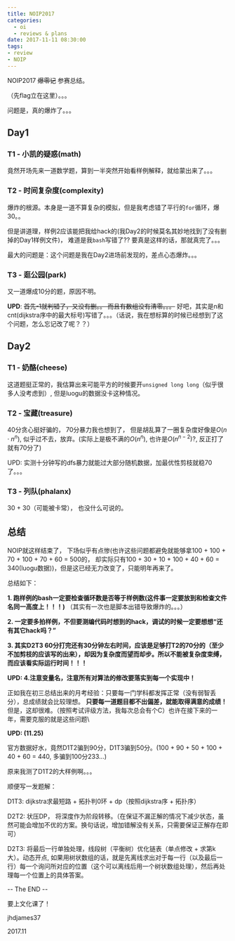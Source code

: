 ```yaml
---
title: NOIP2017
categories:
  - oi
  - reviews & plans
date: 2017-11-11 08:30:00
tags:
- review
- NOIP
---
```



NOIP2017 ~~爆零记~~ 参赛总结。

（先flag立在这里）。。。

<!-- more -->

问题是，真的爆炸了。。。

## Day1

### T1 - 小凯的疑惑(math)

竟然开场先来一道数学题，算到一半突然开始看样例解释，就给蒙出来了。。。

### T2 - 时间复杂度(complexity)

爆炸的根源。本身是一道不算复杂的模拟，但是我考虑错了平行的`for`循环，爆30。。

但是讲道理，样例2应该能把我给hack的(我Day2的时候莫名其妙地找到了没有删掉的Day1样例文件)， 难道是我`bash`写错了?? 要真是这样的话，那就真完了。。。

最大的问题是：这个问题是我在Day2进场前发现的，差点心态爆炸。。。


### T3 - 逛公园(park)

又一道爆成10分的题，原因不明。

**UPD**: ~~首先-1就判错了，又没有删。。 而且有数组没有清零。。。~~ 好吧，其实是n和cnt(dijkstra序中的最大标号)写错了。。。（话说，我在想标算的时候已经想到了这个问题，怎么忘记改了呢？？）

## Day2

### T1 - 奶酪(cheese)

这道题挺正常的，我估算出来可能平方的时候要开`unsigned long long`（似乎很多人没考虑到）, 但是luogu的数据没卡这种情况。

### T2 - 宝藏(treasure)

40分贪心挺好骗的， 70分暴力我也想到了， 但是胡乱算了一圈复杂度好像是$O(n \cdot n ^ n)$, 似乎过不去，放弃。(实际上是极不满的$O(n ^ n)$, 也许是$O(n ^ {n - 2})$?, 反正打了就有70分了)

UPD: 实测十分钟写的dfs暴力就能过大部分随机数据，加最优性剪枝就稳70了。。。

### T3 - 列队(phalanx)

30 + 30（可能被卡常）， 也没什么可说的。

## 总结

NOIP就这样结束了， 下场似乎有点惨(也许这些问题都避免就能够拿100 + 100 + 70 + 100 + 70 + 60 = 500的， 却实际只有100 + 30 + 10 + 100 + 40 + 60 = 340(luogu数据))，但是这已经无力改变了，只能明年再来了。

总结如下：

**1. 跑样例的bash一定要检查循环数是否等于样例数(这件事一定要放到和检查文件名同一高度上！！！)** （其实有一次也是脚本出错导致爆炸的。。。）

**2. 一定要多拍样例，不但要测编代码时想到的hack，调试的时候一定要想想“还有其它hack吗？”**

**3. 其实D2T3 60分打完还有30分钟左右时间，应该是足够打T2的70分的（至少不加剪枝的应该写的出来），却因为复杂度而望而却步。所以不能被复杂度束缚，而应该看实际运行时间！！！**

**UPD: 4.注意变量名，注意所有对算法的修改要落实到每一个实现中！**

正如我在初三总结出来的月考经验：只要每一门学科都发挥正常（没有弱智丢分），总成绩就会比较理想。
**只要每一道题目都不出偏差，就能取得满意的成绩！**
但是，这却很难。（按照考试评级方法，我每次总会有个C）也许在接下来的一年，需要克服的就是这些问题\

**UPD: (11.25)**

官方数据好水，竟然D1T2骗到90分，D1T3骗到50分。(100 + 90 + 50 + 100 + 40 + 60 = 440, 多骗到100分233...)

原来我测了D1T2的大样例啊。。。

顺便写一发题解：

D1T3: dijkstra求最短路 + 拓扑判0环 + dp（按照dijkstra序 + 拓扑序）

D2T2: 状压DP， 将深度作为阶段转移。（在保证不漏正解的情况下减少状态，虽然可能会增加不优的方案。换句话说，增加错解没有关系，只需要保证正解存在即可）

D2T3: 将最后一行单独处理，线段树（平衡树）优化链表（单点修改 + 求第k大）。动态开点, 如果用树状数组的话，就是先离线求出对于每一行（以及最后一行）每一个询问所对应的位置（这个可以离线后用一个树状数组处理），然后再处理每一个位置上的具体答案。


-- The END --

要上文化课了！

jhdjames37

2017.11


